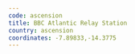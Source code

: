 ```yaml
---
code: ascension
title: BBC Atlantic Relay Station
country: ascension
coordinates: -7.89833,-14.3775
---
```

